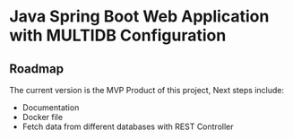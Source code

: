 # Java Spring Boot Web Application with MULTIDB Configuration

## Roadmap

The current version is the MVP Product of this project,
Next steps include:
- Documentation
- Docker file
- Fetch data from different databases with REST Controller
